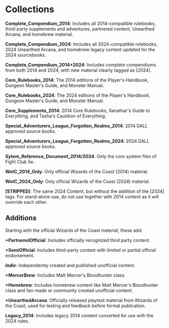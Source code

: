 # Collections

**Complete_Compendium_2014**: Includes all 2014-compatible rulebooks, third-party supplements and adventures, partnered content, Unearthed Arcana, and homebrew material.

**Complete_Compendium_2024**: Includes all 2024-compatible rulebooks, 2024 Unearthed Arcana, and homebrew legacy content updated for the 2024 sourcebooks.

**Complete_Compendium_2014+2024**: Includes complete compendiums from both 2014 and 2024, with new material clearly tagged as [2024].

**Core_Rulebooks_2014**: The 2014 editions of the Player's Handbook, Dungeon Master's Guide, and Monster Manual.

**Core_Rulebooks_2024**: The 2024 editions of the Player's Handbook, Dungeon Master's Guide, and Monster Manual.

**Core_Supplements_2014**: 2014 Core Rulebooks, Xanathar's Guide to Everything, and Tasha's Cauldron of Everything.

**Special_Adventurers_League_Forgotten_Realms_2014**: 2014 DALL approved source books.

**Special_Adventurers_League_Forgotten_Realms_2024**: 2024 DALL approved source books.

**Sytem_Reference_Document_2014/2024**: Only the core system files of Fight Club 5e.

**WotC_2014_Only**: Only official Wizards of the Coast (2014) material.

**WotC_2024_Only**: Only official Wizards of the Coast (2024) material.

**\[STRIPPED\]**: The same 2024 Content, but without the addition of the \[2024\] tags. For stand-alone use, do not use together with 2014 content as it will override each other.

## Additions

Starting with the official Wizards of the Coast material, these add:

**+PartneredOfficial**: Includes officially recognized third party content.

**+SemiOfficial**: Includes third-party content with limited or partial official endorsement.

***Indie***: Independently created and published unofficial content.

**+MercerBrew**: Includes Matt Mercer's Bloodhunter class.

**+Homebrew**: Includes homebrew content like Matt Mercer's Bloodhunter class and fan-made or community created unofficial content.

**+UnearthedArcana**: Officially released playtest material from Wizards of the Coast, used for testing and feedback before formal publication.

**Legacy_2014**: Includes legacy 2014 content converted for use with the 2024 rules.